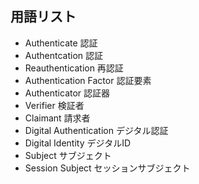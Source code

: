## 用語リスト
- Authenticate 認証
- Authentcation 認証
- Reauthentication 再認証
- Authentication Factor 認証要素
- Authenticator 認証器
- Verifier 検証者
- Claimant 請求者
- Digital Authentication デジタル認証
- Digital Identity デジタルID
- Subject サブジェクト
- Session Subject セッションサブジェクト
